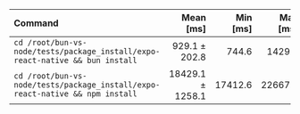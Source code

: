 | Command | Mean [ms] | Min [ms] | Max [ms] | Relative |
|:---|---:|---:|---:|---:|
| `cd /root/bun-vs-node/tests/package_install/expo-react-native && bun install` | 929.1 ± 202.8 | 744.6 | 1429.2 | 1.00 |
| `cd /root/bun-vs-node/tests/package_install/expo-react-native && npm install` | 18429.1 ± 1258.1 | 17412.6 | 22667.0 | 19.83 ± 4.54 |
